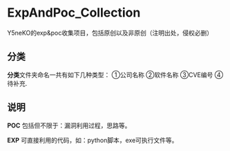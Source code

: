 # ExpAndPoc_Collection
Y5neKO的exp&amp;poc收集项目，包括原创以及非原创（注明出处，侵权必删）

## 分类
**分类**文件夹命名一共有如下几种类型：
①公司名称
②软件名称
③CVE编号
④待补充.

## 说明
**POC**
包括但不限于：漏洞利用过程，思路等。

**EXP**
可直接利用的代码，如：python脚本，exe可执行文件等。
